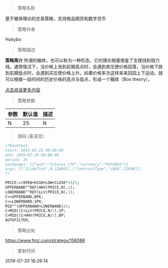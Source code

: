 
> 策略名称

基于箱体理论的交易策略，支持商品期货和数字货币

> 策略作者

Hukybo

> 策略描述

**策略简介**
所谓的箱体，也可以称为一种形态，它的理论根基借鉴了支撑线和阻力线。通常情况下，当价格上涨到前期高点时，会遇到卖压使价格回落，当价格下跌到前期低点时，会遇到买压使价格上升。如果价格多次这样来来回回上下运动，就可以根据一段时间的历史价格的高点与低点，形成一个箱体（Box theory）。

[点击阅读更多内容](https://www.fmz.com/bbs-topic/4068)

> 策略参数



|参数|默认值|描述|
|----|----|----|
|N|25|N|


> 源码 (麦语言)

``` pascal
(*backtest
start: 2015-02-22 00:00:00
end: 2019-07-20 00:00:00
period: 1h
exchanges: [{"eid":"Futures_CTP","currency":"FUTURES"}]
args: [["SlideTick",0,126961],["ContractType","i888",126961]]
*)

PRICE:=(OPEN+HIGH+LOW+CLOSE*2)/5;
UPPERBAND^^REF(HHV(PRICE,N),1);
LOWERBAND^^REF(LLV(PRICE,N),1);
C>=UPPERBAND,BPK;
C<=LOWERBAND,SPK;
MID^^(UPPERBAND+LOWERBAND)/2;
C<MID||C<LLV(PRICE,N/2),SP;
C>MID||C>HHV(PRICE,N/2),BP;
AUTOFILTER;
```

> 策略出处

https://www.fmz.com/strategy/158088

> 更新时间

2019-07-20 16:26:14
